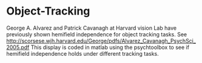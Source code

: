 # Object-Tracking
George A. Alvarez and Patrick Cavanagh at Harvard vision Lab have previously shown hemifield independence for object tracking tasks. See http://scorsese.wjh.harvard.edu/George/pdfs/Alvarez_Cavanagh_PsychSci_2005.pdf  This display is coded in matlab using the psychtoolbox to see if hemifield independence holds under different tracking tasks.
